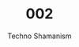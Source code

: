 ---
layout: page
assets: "./assets/002/"
title: "002"
subtitle: "Techno Shamanism"
datetime: "Sat Apr 08 2017 8PM"
location: 
  name: "RSVP for location"
  url: "https://www.eventbrite.com/e/mixed-signals-002-tickets-33292927041"
permalink: /
description: >
  Fantasies of manga and sci-fi cast our future into the new, the streets of neo-Tokyo and the skies of neo-New York. But the all-too-real reality of the present digital and of the individual exploded across the Internet finds us already folded into our imagined futures like a warm Hollandaise sauce. The ingredients are one part human warmth, one part machine intelligence. As the mixture cools we start to see artistic reflections of the modern moment. In sound, light, and dance, on April 8th at the Umbrella Factory, come taste the sauce with us.
links:
  - name: "fb event"
    url: "https://www.facebook.com/events/1674966426138941/"
  - name: "RSVP"
    url: "https://www.eventbrite.com/e/mixed-signals-002-tickets-33292927041"


performances:
  - name: "Synaesthetic Object"
    url: "http://sites.bxmc.poly.edu/~lukedubois/projects/index.html?id=objects"
    performers:
      - name: "Luke Dubois"
        url: "http://lukedubois.com/"
    image: "/images/synaesthetic_object.png"
    description: >
      Synaesthetic Object (Coltrane) is a live audio-visual performance that uses computer analysis of John Coltrane's Ascension (1965) as the basis for a real-time 3D rendering of a shape. The performer manipulates the rendering throughout the performance by altering a set of improvisation parameters that control how the shape shifts and behaves. The sound in the piece is derived from a direct scan of the geometry of the shape at different frequencies, creating an ever-shifting drone. The use of a seminal free jazz album as, effectively, a noise source for generative graphics allows the performed shape and resulting music to have a nuanced vocabulary of gestures that translate into a highly expressive canvas for synaesthetic performance.
    media: >
      <iframe src="https://player.vimeo.com/video/15690272?title=0&byline=0&portrait=0" width="640" height="360" frameborder="0" webkitallowfullscreen mozallowfullscreen allowfullscreen></iframe>

  - name: "Bureau of Ships"
    url: "https://www.jann.one/#/department-of-ships/"
    performers:
      - name: "John J.A. Jannone"
        url: "https://www.jann.one"
    image: "/images/bureau_of_ships.jpg"
    description: >
      Bureau of Ships is a multi-part project based on re-building vintage military oscilloscopes as music synthesizers, hybridizing the classic analog electronics in the devices with "implants" of miniature digital components. The resulting re-purposed objects are at once sound generators, performable musical instruments, and interesting sculptural objects. And the transformation of these military objects into harmless, playable, and playfully conceived objects is not an insignificant part of the project.
    media: >
      <iframe src="https://player.vimeo.com/video/201323716??title=0&byline=0&portrait=0" width="640" height="360" frameborder="0" webkitallowfullscreen mozallowfullscreen allowfullscreen></iframe>

  - name: "Elk + Hunter"
    url: "http://www.sofyyuditskaya.com/wordpress/?p=690"
    performers:
      - name: "Sofy Yuditskaya"
        url: "http://yuditskaya.com"
    image: "/images/elk_hunter.png"
    description: >
      Written during my time in the Arctic, Elk + Hunter is a retelling of the Persephone myth from Persephony's point of view. The story is set in the context of Sami mythology + our post post internet world. In the very North of the world at the source of the world river, where the ice melts into the purest of the waters we drink here on Earth–live the Hunter and Elk Queen. This world of the North is the land where the Sun goes to sleep, and our souls go when we die, it is where all life comes from, and where all life ends...
    media: >
      <iframe src="https://player.vimeo.com/video/195747802?title=0&byline=0&portrait=0" width="640" height="360" frameborder="0" webkitallowfullscreen mozallowfullscreen allowfullscreen></iframe>

  - name: "Víctor Raúl y sus maquinitas"
    performers:
      - name: "Aarón Montoya-Moraga"
        url: "http://montoyamoraga.io/"
    image: "/images/victor_raul.jpg"
    description:  >
      Víctor Raúl on guitar and programming, macbook on vocals.
    media: >
      <iframe src="https://player.vimeo.com/video/206328520?title=0&byline=0&portrait=0" width="640" height="360" frameborder="0" webkitallowfullscreen mozallowfullscreen allowfullscreen></iframe>

  - name: "Scorpion Mouse"
    performers:
      - name: "Jason Levine"
        url: "https://www.behance.net/jasonlevine"
      - name: "May Cheung"
        url: "http://maycheung.com"
    image: "/images/scorpion_mouse.gif"
    description: >
      Scorpion Mouse is duo of two dynamic improvisors, May Cheung, vocalist and Jason Levine, livecoder.  Jason livecode's custom software that allows him to traverse geographies of audio samples to create dense rhythmic compositions. May's lush vocals glide atop the canopy of percussion, weaving and wending as the rhythms are transmogrified.
    media: >
      <iframe width="560" height="315" src="https://www.youtube.com/embed/fqtcXQGyRKQ" frameborder="0" allowfullscreen></iframe>

  - name: "DJ Lady Lane"
    performers: 
      - name: "Rena Anakwe"
        url: "https://twitter.com/DJLadyLane"
    image: "/images/lady_lane.jpg"
    description: >
      The way DJ Lady Lane (aka Rena Anakwe) spins music might be a fairly accurate reflection of her background and identity: soulful, upbeat, and eclectic. Her diverse and multicultural background is definitely portrayed through her mixing [excerpt from Schema Mag]. DJ Lady Lane is an interdisciplinary sound and video artist, producer and performer. A member of the artistic collective NON Worldwide, she is based in Brooklyn, New York by way of Nigeria and Canada.She has collaborated, produced and shown audio/visual work at: the Museum of the Moving Image, NYU: iTP’s Winter and Spring Shows, Europe’ s Capital of Culture in Turku, Finland; and played out internationally in: NYC, LA, Vancouver (BC) Los Cabos (MX) and Turku (FI.).

    media: > 
      <iframe width="100%" height="450" scrolling="no" frameborder="no" src="https://w.soundcloud.com/player/?url=https%3A//api.soundcloud.com/tracks/249612881&amp;auto_play=false&amp;hide_related=false&amp;show_comments=true&amp;show_user=true&amp;show_reposts=false&amp;visual=true"></iframe>

  - name: "Mágico Real: spring high"
    url: "http://cargocollective.com/magicoreal"
    performers:
      - name: "Diana Castro (PanaLi)"
        url: "http://www.panali.cc"
      - name: "Javier Molina"
        url: "http://www.javiermolina.net"
    image: "/images/magico.jpg"
    description: >
      Magico Real is the art collective of Pana Li (Diana Castro) and Javier Molina. We make interactive light and sound altars, to explore shamanism, ritual and identity,  through performance, new media and technology. Our environments are a mix of electronic textiles, handmade synthesizers and virtual portals that connect to psychedelic dimensions in Latin America. Come get high on spring.
    media: >
      <iframe src="https://player.vimeo.com/video/139262502?title=0&byline=0&portrait=0" width="640" height="360" frameborder="0" webkitallowfullscreen mozallowfullscreen allowfullscreen></iframe>


background: >
  <style> body {
    background: black url("./assets/002/background.png") no-repeat top;
    /*background-size: cover;*/
    /*background-position: center;*/
  }
  </style>
---